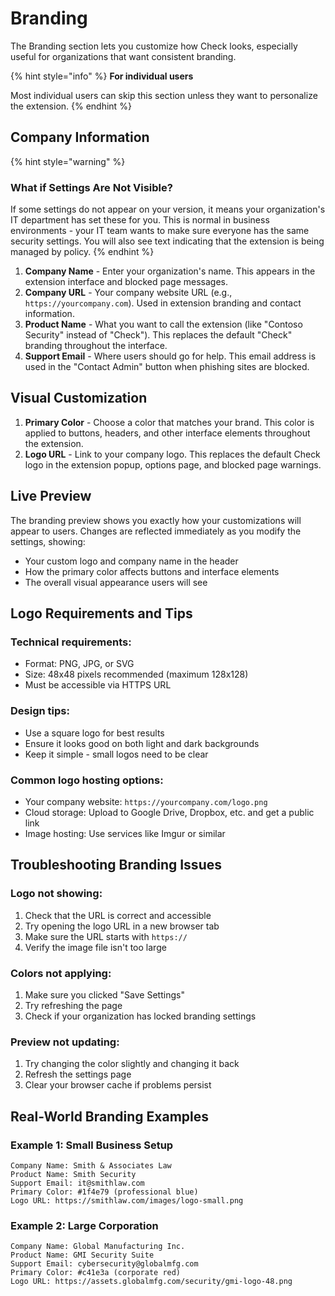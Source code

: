# Branding

The Branding section lets you customize how Check looks, especially useful for organizations that want consistent branding.

{% hint style="info" %}
**For individual users**

Most individual users can skip this section unless they want to personalize the extension.
{% endhint %}

## Company Information

{% hint style="warning" %}
### What if Settings Are Not Visible?

If some settings do not appear on your version, it means your organization's IT department has set these for you. This is normal in business environments - your IT team wants to make sure everyone has the same security settings. You will also see text indicating that the extension is being managed by policy.
{% endhint %}

1. **Company Name** - Enter your organization's name. This appears in the extension interface and blocked page messages.
2. **Company URL** - Your company website URL (e.g., `https://yourcompany.com`). Used in extension branding and contact information.
3. **Product Name** - What you want to call the extension (like "Contoso Security" instead of "Check"). This replaces the default "Check" branding throughout the interface.
4. **Support Email** - Where users should go for help. This email address is used in the "Contact Admin" button when phishing sites are blocked.

## Visual Customization

1. **Primary Color** - Choose a color that matches your brand. This color is applied to buttons, headers, and other interface elements throughout the extension.
2. **Logo URL** - Link to your company logo. This replaces the default Check logo in the extension popup, options page, and blocked page warnings.

## Live Preview

The branding preview shows you exactly how your customizations will appear to users. Changes are reflected immediately as you modify the settings, showing:

* Your custom logo and company name in the header
* How the primary color affects buttons and interface elements
* The overall visual appearance users will see

## Logo Requirements and Tips

### **Technical requirements:**

* Format: PNG, JPG, or SVG
* Size: 48x48 pixels recommended (maximum 128x128)
* Must be accessible via HTTPS URL

### **Design tips:**

* Use a square logo for best results
* Ensure it looks good on both light and dark backgrounds
* Keep it simple - small logos need to be clear

### **Common logo hosting options:**

* Your company website: `https://yourcompany.com/logo.png`
* Cloud storage: Upload to Google Drive, Dropbox, etc. and get a public link
* Image hosting: Use services like Imgur or similar

## Troubleshooting Branding Issues

### **Logo not showing:**

1. Check that the URL is correct and accessible
2. Try opening the logo URL in a new browser tab
3. Make sure the URL starts with `https://`
4. Verify the image file isn't too large

### **Colors not applying:**

1. Make sure you clicked "Save Settings"
2. Try refreshing the page
3. Check if your organization has locked branding settings

### **Preview not updating:**

1. Try changing the color slightly and changing it back
2. Refresh the settings page
3. Clear your browser cache if problems persist

## Real-World Branding Examples

### **Example 1: Small Business Setup**

```
Company Name: Smith & Associates Law
Product Name: Smith Security
Support Email: it@smithlaw.com
Primary Color: #1f4e79 (professional blue)
Logo URL: https://smithlaw.com/images/logo-small.png
```

### **Example 2: Large Corporation**

```
Company Name: Global Manufacturing Inc.
Product Name: GMI Security Suite
Support Email: cybersecurity@globalmfg.com
Primary Color: #c41e3a (corporate red)
Logo URL: https://assets.globalmfg.com/security/gmi-logo-48.png
```

